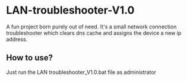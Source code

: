 # LAN-troubleshooter-V1.0
A fun project born purely out of need.  It's a small network connection troubleshooter which clears dns cache and assigns the device a new ip address.
## How to use?
Just run the LAN troubleshooter_V1.0.bat file as administrator
